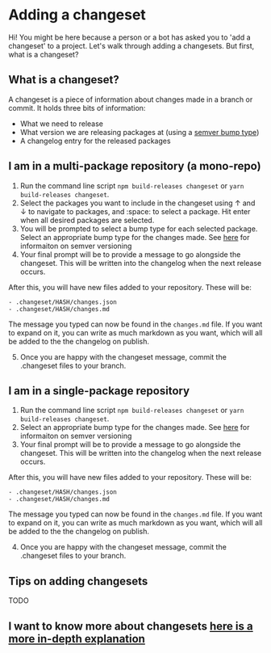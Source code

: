 # Adding a changeset

Hi! You might be here because a person or a bot has asked you to 'add a changeset' to a project. Let's walk through adding a changesets. But first, what is a changeset?

## What is a changeset?

A changeset is a piece of information about changes made in a branch or commit. It holds three bits of information:

- What we need to release
- What version we are releasing packages at (using a [semver bump type](https://semver.org/))
- A changelog entry for the released packages

## I am in a multi-package repository (a mono-repo)

1. Run the command line script `npm build-releases changeset` or `yarn build-releases changeset`.
2. Select the packages you want to include in the changeset using ↑	and ↓ to navigate to packages, and :space: to select a package. Hit enter when all desired packages are selected.
3. You will be prompted to select a bump type for each selected package. Select an appropriate bump type for the changes made. See [here](https://semver.org/) for informaiton on semver versioning
4. Your final prompt will be to provide a message to go alongside the changeset. This will be written into the changelog when the next release occurs.

After this, you will have new files added to your repository. These will be:

```
- .changeset/HASH/changes.json
- .changeset/HASH/changes.md
```

The message you typed can now be found in the `changes.md` file. If you want to expand on it, you can write as much markdown as you want, which will all be added to the the changelog on publish.

5. Once you are happy with the changeset message, commit the .changeset files to your branch.

## I am in a single-package repository

1. Run the command line script `npm build-releases changeset` or `yarn build-releases changeset`.
2. Select an appropriate bump type for the changes made. See [here](https://semver.org/) for informaiton on semver versioning
3. Your final prompt will be to provide a message to go alongside the changeset. This will be written into the changelog when the next release occurs.

After this, you will have new files added to your repository. These will be:

```
- .changeset/HASH/changes.json
- .changeset/HASH/changes.md
```

The message you typed can now be found in the `changes.md` file. If you want to expand on it, you can write as much markdown as you want, which will all be added to the the changelog on publish.

4. Once you are happy with the changeset message, commit the .changeset files to your branch.

## Tips on adding changesets

TODO

## I want to know more about changesets [here is a more in-depth explanation]()
